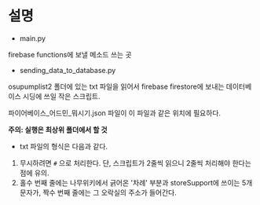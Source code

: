 # 설명

- main.py

firebase functions에 보낼 메소드 쓰는 곳

- sending_data_to_database.py

osupumplist2 폴더에 있는 txt 파일을 읽어서 firebase firestore에 보내는 데이터베이스 시딩에 쓰일 작은 스크립트.

파이어베이스_어드민_뭐시기.json 파일이 이 파일과 같은 위치에 필요하다.

__주의: 실행은 최상위 폴더에서 할 것__

- txt 파일의 형식은 다음과 같다.
1. 무시하려면 `#` 으로 처리한다. 단, 스크립트가 2줄씩 읽으니 2줄씩 처리해야 한다는 점에 유의.
2. 홀수 번째 줄에는 나무위키에서 긁어온 '차례' 부분과 storeSupport에 쓰이는 5개 문자가, 짝수 번째 줄에는 그 오락실의 주소가 들어간다.